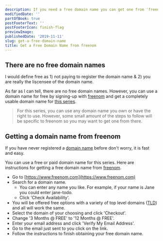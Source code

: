 ```yaml
---
description: If you need a free domain name you can get one from 'freenom'.
modifiedDate: ''
partOfBook: true
postFooterText: ''
postFooterIcon: finish-flag
previewImage: 
publishedDate: '2019-11-11'
slug: get-a-free-domain-name
title: Get a Free Domain Name from freenom
---
```


## There are no free domain names

I would define free as 1) not paying to register the domain name & 2) you are really the liscensee of the domain name. 

As far as I can tell, there are no free domain names. However, you can use a domain name for free by signing-up with [freenom](https://www.freenom.com) and get a completely usable domain name for [this series](https://klequis.io/full-stack-mern-development-series/).

> For this series, you can use any domain name you own or have the right to use. However, some small amount of the steps to follow will be specific to freenom so you may want to get one from there. 


## Getting a domain name from freenom

If you have never registered a [domain name](https://en.wikipedia.org/wiki/Domain_name) before don't worry, it is fast and easy.

You can use a free or paid domain name for this series. Here are instructions for getting a free domain name from [freenom](https://www.freenom.com).

- Go to [https://www.freenom.com](https://www.freenom.com)
- Search for a domain name.
  - You can enter any name you like. For example, if your name is Jane you could enter jane-todo.
  - Click 'Check Availability'.
- You will be offered free options with a variety of top level domains ([TLD](https://en.wikipedia.org/wiki/Top-level_domain)) and all will work the same.
- Select the domain of your choosing and click 'Checkout'.
- Change '3 Months @ FREE' to '12 Months @ FREE'.
- Enter your email address and click 'Verify My Email Address'.
- Go to the email just sent to you click on the link.
- Follow the instructions to finish obtaining your free domain name.
